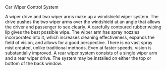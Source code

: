 Car Wiper Control System

A wiper drive and two wiper arms make up a windshield wiper system. The drive pushes the two wiper arms over the windshield at an angle that allows the driver and passenger to see clearly. A carefully contoured rubber wiping lip gives the best possible wipe.
The wiper arm has spray nozzles incorporated into it, which increases cleaning effectiveness, expands the field of vision, and allows for a good perspective. There is no vast spray mist created, unlike traditional methods. Even at faster speeds, vision is substantially improved.
A rear wiper system consists of a single wiper arm and a rear wiper drive. The system may be installed on either the top or bottom of the back window.
